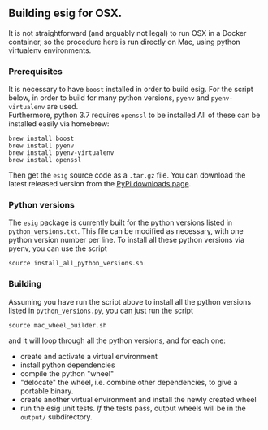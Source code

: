 ## Building esig for OSX.

It is not straightforward (and arguably not legal) to run OSX in a Docker
container, so the procedure here is run directly on Mac, using
python virtualenv environments.

### Prerequisites

It is necessary to have ```boost``` installed in order to build esig.
For the script below, in order to build for many python versions, ```pyenv```
and ```pyenv-virtualenv``` are used.  
Furthermore, python 3.7 requires ```openssl``` to be installed
All of these can be installed easily
via homebrew:

```
brew install boost
brew install pyenv
brew install pyenv-virtualenv
brew install openssl
```

Then get the ```esig``` source code as a ```.tar.gz``` file.  You can download
the latest released version from the [PyPi downloads page](https://pypi.org/project/esig/#files).

### Python versions

The ```esig``` package is currently built for the python versions listed in
```python_versions.txt```.  This file can be modified as necessary, with
one python version number per line.
To install all these python versions via pyenv, you can use the script
```
source install_all_python_versions.sh
```

### Building

Assuming you have run the script above to install all the python versions
listed in ```python_versions.py```, you can just run the script
```
source mac_wheel_builder.sh
```
and it will loop through all the python versions, and for each one:
 * create and activate a
virtual environment
 * install python dependencies
 * compile the python "wheel"
 * "delocate" the wheel, i.e. combine other dependencies, to give a portable binary.
 * create another virtual environment and install the newly created wheel
 * run the esig unit tests.
*If* the tests pass, output wheels will be in the ```output/``` subdirectory.

